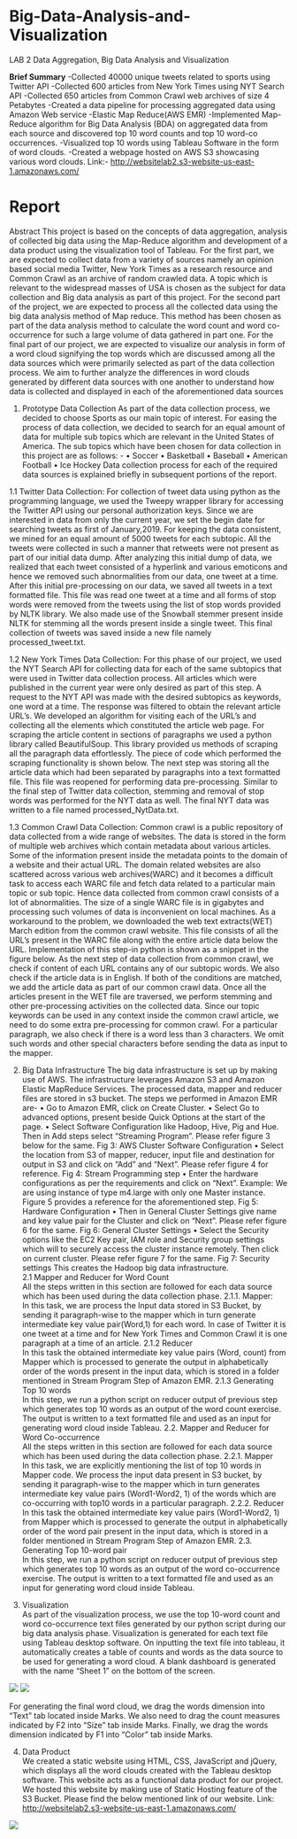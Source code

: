 # Big-Data-Analysis-and-Visualization

LAB 2
Data Aggregation, Big Data Analysis and Visualization

<strong>Brief Summary</strong>
-Collected 40000 unique tweets related to sports using Twitter API
-Collected 600 articles from New York Times using NYT Search API
-Collected 650 articles from Common Crawl web archives of size 4 Petabytes
-Created a data pipeline for processing aggregated data using Amazon Web service -Elastic Map Reduce(AWS EMR)
-Implemented Map-Reduce algorithm for Big Data Analysis (BDA) on aggregated data from each source and discovered top 10 word counts and top 10 word-co occurrences.
-Visualized top 10 words using Tableau Software in the form of word clouds.
-Created a webpage hosted on AWS S3 showcasing various word clouds. 
Link:- http://websitelab2.s3-website-us-east-1.amazonaws.com/

# Report
Abstract 
This project is based on the concepts of data aggregation, analysis of collected big data using the Map-Reduce algorithm and development of a data product using the visualization tool of Tableau. For the first part, we are expected to collect data from a variety of sources namely an opinion based social media Twitter, New York Times as a research resource and Common Crawl as an archive of random crawled data. A topic which is relevant to the widespread masses of USA is chosen as the subject for data collection and Big data analysis as part of this project. For the second part of the project, we are expected to process all the collected data using the big data analysis method of Map reduce. This method has been chosen as part of the data analysis method to calculate the word count and word co-occurrence for such a large volume of data gathered in part one. For the final part of our project, we are expected to visualize our analysis in form of a word cloud signifying the top words which are discussed among all the data sources which were primarily selected as part of the data collection process. We aim to further analyze the differences in word clouds generated by different data sources with one another to understand how data is collected and displayed in each of the aforementioned data sources
1. Prototype Data Collection
As part of the data collection process, we decided to choose Sports as our main topic of interest. For easing the process of data collection, we decided to search for an equal amount of data for multiple sub topics which are relevant in the United States of America. The sub topics which have been chosen for data collection in this project are as follows: -
• Soccer
• Basketball
• Baseball
• American Football
• Ice Hockey
Data collection process for each of the required data sources is explained briefly in subsequent
portions of the report.

1.1 Twitter Data Collection:
For collection of tweet data using python as the programming language, we used the Tweepy wrapper library for accessing the Twitter API using our personal authorization keys. Since we are interested in data from only the current year, we set the begin date for searching tweets as first of January,2019. For keeping the data consistent, we mined for an equal amount of 5000 tweets for each subtopic. All the tweets were collected in such a manner that retweets were not present as part of our initial data dump.
After analyzing this initial dump of data, we realized that each tweet consisted of a hyperlink and various emoticons and hence we removed such abnormalities from our data, one tweet at a time. After this initial pre-processing on our data, we saved all tweets in a text formatted file. This file was read one tweet at a time and all forms of stop words were removed from the tweets using the
list of stop words provided by NLTK library. We also made use of the Snowball stemmer present inside NLTK for stemming all the words present inside a single tweet. This final collection of tweets was saved inside a new file namely processed_tweet.txt.

1.2 New York Times Data Collection:
For this phase of our project, we used the NYT Search API for collecting data for each of the same subtopics that were used in Twitter data collection process. All articles which were published in the current year were only desired as part of this step. A request to the NYT API was made with the desired subtopics as keywords, one word at a time. The response was filtered to obtain the relevant article URL’s. We developed an algorithm for visiting each of the URL’s and collecting all the elements which constituted the article web page. For scraping the article content in sections of paragraphs we used a python library called BeautifulSoup. This library provided us methods of scraping all the paragraph data effortlessly. The piece of code which performed the scraping functionality is shown below.
The next step was storing all the article data which had been separated by paragraphs into a text formatted file. This file was reopened for performing data pre-processing. Similar to the final step of Twitter data collection, stemming and removal of stop words was performed for the NYT data as well. The final NYT data was written to a file named processed_NytData.txt.

1.3 Common Crawl Data Collection:
Common crawl is a public repository of data collected from a wide range of websites. The data is stored in the form of multiple web archives which contain metadata about various articles. Some of the information present inside the metadata points to the domain of a website and their actual URL. The domain related websites are also scattered across various web archives(WARC) and it becomes a difficult task to access each WARC file and fetch data related to a particular main topic or sub topic. Hence data collected from common crawl consists of a lot of abnormalities. The size
of a single WARC file is in gigabytes and processing such volumes of data is inconvenient on local machines.
As a workaround to the problem, we downloaded the web text extracts(WET) March edition from the common crawl website. This file consists of all the URL’s present in the WARC file along with the entire article data below the URL. Implementation of this step-in python is shown as a snippet in the figure below.
As the next step of data collection from common crawl, we check if content of each URL contains any of our subtopic words. We also check if the article data is in English. If both of the conditions are matched, we add the article data as part of our common crawl data. Once all the articles present in the WET file are traversed, we perform stemming and other pre-processing activities on the collected data. Since our topic keywords can be used in any context inside the common crawl article, we need to do some extra pre-processing for common crawl. For a particular paragraph, we also check if there is a word less than 3 characters. We omit such words and other special characters before sending the data as input to the mapper.

2. Big Data Infrastructure
The big data infrastructure is set up by making use of AWS. The infrastructure leverages Amazon S3 and Amazon Elastic MapReduce Services. The processed data, mapper and reducer files are stored in s3 bucket. The steps we performed in Amazon EMR are-
• Go to Amazon EMR, click on Create Cluster.
• Select Go to advanced options, present beside Quick Options at the start of the page.
• Select Software Configuration like Hadoop, Hive, Pig and Hue. Then in Add steps select “Streaming Program”. Please refer figure 3 below for the same.
Fig 3: AWS Cluster Software Configuration
• Select the location from S3 of mapper, reducer, input file and destination for output in S3 and click on “Add” and “Next”. Please refer figure 4 for reference.
Fig 4: Stream Programming step
• Enter the hardware configurations as per the requirements and click on “Next”. Example: We are using instance of type m4.large with only one Master instance. Figure 5 provides a reference for the aforementioned step.
Fig 5: Hardware Configuration
• Then in General Cluster Settings give name and key value pair for the Cluster and click on “Next”. Please refer figure 6 for the same.
Fig 6: General Cluster Settings
• Select the Security options like the EC2 Key pair, IAM role and Security group settings which will to securely access the cluster instance remotely. Then click on current cluster. Please refer figure 7 for the same.
Fig 7: Security settings
This creates the Hadoop big data infrastructure.<br>
2.1 Mapper and Reducer for Word Count <br>
All the steps written in this section are followed for each data source which has been used during the data collection phase.
2.1.1. Mapper:<br>
In this task, we are process the Input data stored in S3 Bucket, by sending it paragraph-wise to the mapper which in turn generate intermediate key value pair(Word,1) for each word. In case of Twitter it is one tweet at a time and for New York Times and Common Crawl it is one paragraph at a time of an article.
2.1.2 Reducer<br>
In this task the obtained intermediate key value pairs (Word, count) from Mapper which is processed to generate the output in alphabetically order of the words present in the input data, which is stored in a folder mentioned in Stream Program Step of Amazon EMR.
2.1.3 Generating Top 10 words<br>
In this step, we run a python script on reducer output of previous step which generates top 10 words as an output of the word count exercise. The output is written to a text formatted file and used as an input for generating word cloud inside Tableau.
2.2. Mapper and Reducer for Word Co-occurrence<br>
All the steps written in this section are followed for each data source which has been used during the data collection phase.
2.2.1. Mapper<br>
In this task, we are explicitly mentioning the list of top 10 words in Mapper code. We process the input data present in S3 bucket, by sending it paragraph-wise to the mapper which in turn generates intermediate key value pairs (Word1-Word2, 1) of the words which are co-occurring with top10 words in a particular paragraph.
2.2.2. Reducer<br>
In this task the obtained intermediate key value pairs (Word1-Word2, 1) from Mapper which is processed to generate the output in alphabetically order of the word pair present in the input data, which is stored in a folder mentioned in Stream Program Step of Amazon EMR.
2.3. Generating Top 10-word pair<br>
In this step, we run a python script on reducer output of previous step which generates top 10 words as an output of the word co-occurrence exercise. The output is written to a text formatted file and used as an input for generating word cloud inside Tableau.

3. Visualization<br>
As part of the visualization process, we use the top 10-word count and word co-occurrence text files generated by our python script during our big data analysis phase. Visualization is generated for each text file using Tableau desktop software. On inputting the text file into tableau, it automatically creates a table of counts and words as the data source to be used for generating a word cloud. A blank dashboard is generated with the name “Sheet 1” on the bottom of the screen.
<img src="Webpage/images/WordCount_Twitter.png">
<img src="Webpage/images/WordCo-occurrence_Twitter.png">

For generating the final word cloud, we drag the words dimension into “Text” tab located inside Marks. We also need to drag the count measures indicated by F2 into “Size” tab inside Marks. Finally, we drag the words dimension indicated by F1 into “Color” tab inside Marks.

4. Data Product<br>
We created a static website using HTML, CSS, JavaScript and jQuery, which displays all the word clouds created with the Tableau desktop software. This website acts as a functional data product for our project.
We hosted this website by making use of Static Hosting feature of the S3 Bucket. Please find the below mentioned link of our website.
Link: http://websitelab2.s3-website-us-east-1.amazonaws.com/
<img src="Webpage/images/ss.png">
